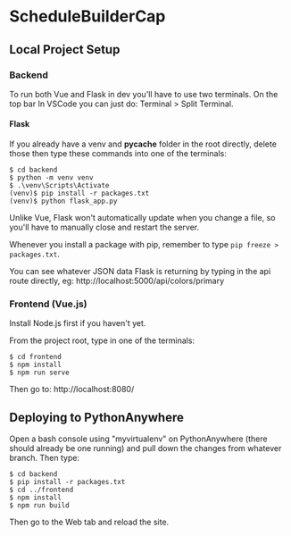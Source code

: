 # ScheduleBuilderCap

## Local Project Setup 

### Backend

To run both Vue and Flask in dev you'll have to use two terminals. On the top bar In VSCode you can just do: Terminal > Split Terminal.

#### Flask

If you already have a venv and __pycache__ folder in the root directly, delete those then type these commands into one of the terminals:
```
$ cd backend
$ python -m venv venv
$ .\venv\Scripts\Activate
(venv)$ pip install -r packages.txt
(venv)$ python flask_app.py
``` 
Unlike Vue, Flask won't automatically update when you change a file, so you'll have to manually close and restart the server.

Whenever you install a package with pip, remember to type 
``` pip freeze > packages.txt ```.

You can see whatever JSON data Flask is returning by typing in the api route directly, eg: http://localhost:5000/api/colors/primary

### Frontend (Vue.js)

Install Node.js first if you haven't yet.

From the project root, type in one of the terminals:
``` 
$ cd frontend
$ npm install
$ npm run serve
```

Then go to: http://localhost:8080/

## Deploying to PythonAnywhere

Open a bash console using "myvirtualenv" on PythonAnywhere (there should already be one running) and pull down the changes from whatever branch. Then type:

```
$ cd backend
$ pip install -r packages.txt
$ cd ../frontend
$ npm install
$ npm run build
```

Then go to the Web tab and reload the site.




